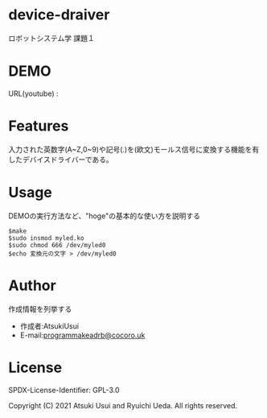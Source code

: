 # device-draiver

ロボットシステム学 課題１

# DEMO

URL(youtube)  : 

# Features

入力された英数字(A~Z,0~9)や記号(.)を(欧文)モールス信号に変換する機能を有したデバイスドライバーである。

# Usage

DEMOの実行方法など、"hoge"の基本的な使い方を説明する

```
$make
$sudo insmod myled.ko
$sudo chmod 666 /dev/myled0
$echo 変換元の文字 > /dev/myled0
```


# Author

作成情報を列挙する

* 作成者:AtsukiUsui
* E-mail:programmakeadrb@cocoro.uk

# License

SPDX-License-Identifier: GPL-3.0

Copyright (C) 2021 Atsuki Usui and Ryuichi Ueda.  All rights reserved.

